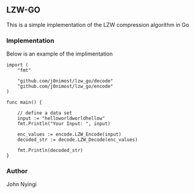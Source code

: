 ## LZW-GO
This is a simple implementation of the LZW compression algorithm in Go

### Implementation

Below is an example of the implimentation

```
import (
	"fmt"

	"github.com/j0nimost/lzw_go/decode"
	"github.com/j0nimost/lzw_go/encode"
)

func main() {

	// define a data set
	input := "helloworldworldhellow"
	fmt.Println("Your Input: ", input)
	
	enc_values := encode.LZW_Encode(input)
	decoded_str := decode.LZW_Decode(enc_values)

	fmt.Println(decoded_str)
}
```

### Author
John Nyingi
